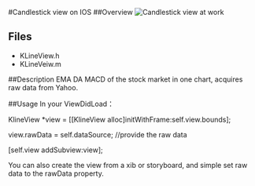#Candlestick view on IOS
##Overview
    ![Candlestick view at work](https:raw.githubusercontent.com/smshen/MarkdownPhotos/master/Res/test.jpg)
## Files

* KLineView.h
* KLineVeiw.m

##Description
    EMA DA MACD of the stock market in one chart, acquires raw data from Yahoo.

##Usage
In your ViewDidLoad：

KlineView *view = [[KlineView alloc]initWithFrame:self.view.bounds];

view.rawData = self.dataSource; //provide the raw data

[self.view addSubview:view];

You can also create the view from a xib or storyboard, and simple set raw data to the rawData property.
